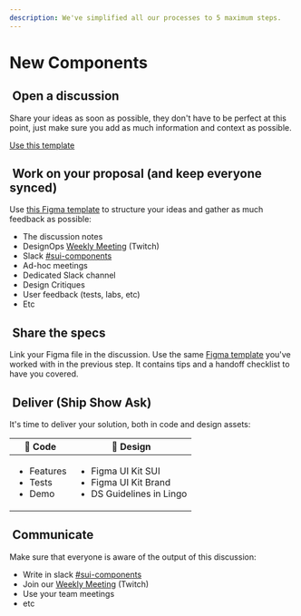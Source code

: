 ```yaml
---
description: We've simplified all our processes to 5 maximum steps.
---
```


# New Components

## <img src="https://raw.githubusercontent.com/turolopezsanabria/design-systems-playbook/master/ASSETS/Badge-Counter-1.png" alt="" data-size="line"> Open a discussion

Share your ideas as soon as possible, they don't have to be perfect at this point, just make sure you add as much information and context as possible.

[Use this template](https://github.com/SUI-Components/sui-components/discussions/2125)

## <img src="https://raw.githubusercontent.com/turolopezsanabria/design-systems-playbook/master/ASSETS/Badge-Counter-2.png" alt="" data-size="line"> Work on your proposal (and keep everyone synced)

Use [this Figma template](https://www.figma.com/file/gwZ74U8HHbPl3l5vbwHHrO/Template---Specs-for-Components?node-id=706%3A626) to structure your ideas and gather as much feedback as possible:

* The discussion notes
* DesignOps [Weekly Meeting](Weekly-streamings.md) (Twitch)
* Slack [#sui-components](https://adevinta.slack.com/archives/C018Q6WBJ85)
* Ad-hoc meetings
* Dedicated Slack channel
* Design Critiques
* User feedback (tests, labs, etc)
* Etc

## <img src="https://raw.githubusercontent.com/turolopezsanabria/design-systems-playbook/master/ASSETS/Badge-Counter-3.png" alt="" data-size="line"> Share the specs

Link your Figma file in the discussion. Use the same [Figma template](https://www.figma.com/file/gwZ74U8HHbPl3l5vbwHHrO/Template---Specs-for-Components?node-id=706%3A626) you've worked with in the previous step. It contains tips and a handoff checklist to have you covered.

## <img src="https://raw.githubusercontent.com/turolopezsanabria/design-systems-playbook/master/ASSETS/Badge-Counter-4.png" alt="" data-size="line"> Deliver (Ship Show Ask)

It's time to deliver your solution, both in code and design assets:

| 🤖 Code                                                      | 🦄 Design                                                                                           |
| ------------------------------------------------------------ | --------------------------------------------------------------------------------------------------- |
| <p></p><ul><li>Features</li><li>Tests</li><li>Demo</li></ul> | <p></p><ul><li>Figma UI Kit SUI</li><li>Figma UI Kit Brand</li><li>DS Guidelines in Lingo</li></ul> |

## <img src="https://raw.githubusercontent.com/turolopezsanabria/design-systems-playbook/master/ASSETS/Badge-Counter-5.png" alt="" data-size="line"> Communicate

Make sure that everyone is aware of the output of this discussion:

* Write in slack [#sui-components](https://adevinta.slack.com/archives/C018Q6WBJ85)
* Join our [Weekly Meeting](Weekly-streamings.md) (Twitch)
* Use your team meetings
* etc
